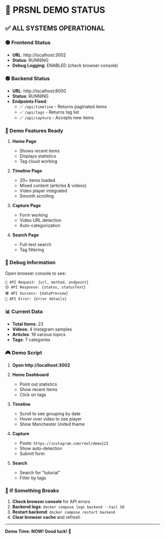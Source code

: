 # 🚀 PRSNL DEMO STATUS

## ✅ ALL SYSTEMS OPERATIONAL

### 🟢 Frontend Status
- **URL**: http://localhost:3002
- **Status**: RUNNING
- **Debug Logging**: ENABLED (check browser console)

### 🟢 Backend Status  
- **URL**: http://localhost:8000
- **Status**: RUNNING
- **Endpoints Fixed**:
  - ✅ `/api/timeline` - Returns paginated items
  - ✅ `/api/tags` - Returns tag list
  - ✅ `/api/capture` - Accepts new items

### 🎯 Demo Features Ready

1. **Home Page**
   - Shows recent items
   - Displays statistics
   - Tag cloud working

2. **Timeline Page**
   - 20+ items loaded
   - Mixed content (articles & videos)
   - Video player integrated
   - Smooth scrolling

3. **Capture Page**
   - Form working
   - Video URL detection
   - Auto-categorization

4. **Search Page**
   - Full-text search
   - Tag filtering

### 🐛 Debug Information

Open browser console to see:
```
🔵 API Request: {url, method, endpoint}
🟡 API Response: {status, statusText}
🟢 API Success: {dataPreview}
🔴 API Error: {error details}
```

### 📊 Current Data
- **Total Items**: 23
- **Videos**: 4 Instagram samples
- **Articles**: 19 various topics
- **Tags**: 7 categories

### 🎮 Demo Script

1. **Open http://localhost:3002**
2. **Home Dashboard**
   - Point out statistics
   - Show recent items
   - Click on tags

3. **Timeline**
   - Scroll to see grouping by date
   - Hover over video to see player
   - Show Manchester United theme

4. **Capture**
   - Paste: `https://instagram.com/reel/demo123`
   - Show auto-detection
   - Submit form

5. **Search**
   - Search for "tutorial"
   - Filter by tags

### 🚨 If Something Breaks

1. **Check browser console** for API errors
2. **Backend logs**: `docker compose logs backend --tail 50`
3. **Restart backend**: `docker compose restart backend`
4. **Clear browser cache** and refresh

---

**Demo Time: NOW! Good luck! 🎉**